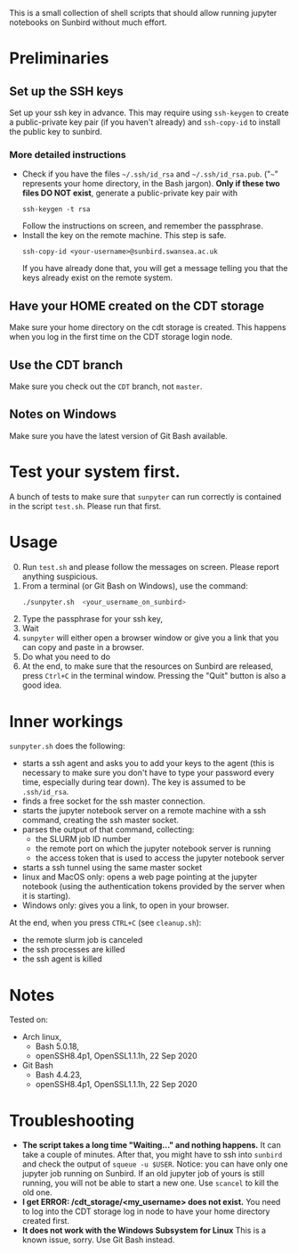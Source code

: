 This is a small collection of shell scripts that should allow running
jupyter notebooks on Sunbird without much effort.

# Preliminaries
 
## Set up the SSH keys
  Set up your ssh key in advance. 
  This may require using `ssh-keygen` 
  to create a public-private key pair 
  (if you haven't already)
  and `ssh-copy-id` to install the public key to sunbird.
  
### More detailed instructions
  - Check if you have the files `~/.ssh/id_rsa`
    and  `~/.ssh/id_rsa.pub`.
    ("`~`" represents your home directory, 
    in the Bash jargon).
    **Only if these two files DO NOT exist**,
    generate a public-private key pair with
    ```
    ssh-keygen -t rsa 
    ```
    Follow the instructions on screen,
    and remember the passphrase.
  - Install the key on the remote machine.
    This step is safe.
    ```
    ssh-copy-id <your-username>@sunbird.swansea.ac.uk
    ``` 
    If you have already done that, 
    you will get a message 
    telling you that the keys already exist on the remote system.

## Have your HOME created on the CDT storage
  Make sure your home directory on the cdt storage is created. 
  This happens when you log in the first time on the CDT storage login node. 

## Use the CDT branch
 Make sure you check out the `CDT` branch, not `master`.

## Notes on **Windows**
  Make sure you have 
  the latest version of Git Bash 
  available.

# Test your system first.
  A bunch of tests 
  to make sure that `sunpyter` can run correctly 
  is contained in the script `test.sh`.
  Please run that first.

# Usage

0. Run `test.sh` 
   and please follow the messages on screen.
   Please report anything suspicious.
1. From a terminal (or Git Bash on Windows),
   use the command:
   ```bash
   ./sunpyter.sh  <your_username_on_sunbird>
   ```
2. Type the passphrase for your ssh key,
3. Wait
4. `sunpyter` will 
   either open a browser window 
   or give you a link 
   that you can copy and paste in a browser.
5. Do what you need to do 
6. At the end, 
   to make sure that 
   the resources on Sunbird are released,
   press `Ctrl+C` in the terminal window.
   Pressing the "Quit" button is also a good idea.
   

# Inner workings
`sunpyter.sh` does the following:
- starts a ssh agent and asks you to add your keys to the agent
  (this is necessary to make sure 
  you don't have to type your password 
  every time, especially during tear down).
  The key is assumed to be `.ssh/id_rsa`.
- finds a free socket for the ssh master connection.
- starts the jupyter notebook server on a remote machine with a ssh command, creating the ssh master socket.
- parses the output of that command, collecting:
  * the SLURM job ID number
  * the remote port on which the jupyter notebook server is running
  * the access token that is used to access the jupyter notebook server
- starts a ssh tunnel using the same master socket
- linux and MacOS only: opens a web page 
  pointing at the jupyter notebook 
  (using the authentication tokens provided by the server when it is starting).
- Windows only: gives you a link,
  to open in your browser.

At the end, when you press `CTRL+C` (see `cleanup.sh`):
- the remote slurm job is canceled
- the ssh processes are killed 
- the ssh agent is killed

# Notes
Tested on:
- Arch linux,
  - Bash 5.0.18, 
  - openSSH8.4p1, OpenSSL1.1.1h, 22 Sep 2020
- Git Bash
  - Bash 4.4.23, 
  - openSSH8.4p1, OpenSSL1.1.1h, 22 Sep 2020
   
# Troubleshooting
  * **The script takes a long time "Waiting..." and nothing happens.**
    It can take a couple of minutes. 
    After that, you might have to ssh into `sunbird` 
    and check the output of `squeue -u $USER`.
    Notice: you can have only one jupyter job running on Sunbird.
    If an old jupyter job of yours is still running, 
    you will not be able to start a new one. 
    Use `scancel` to kill the old one.
  * **I get ERROR: /cdt_storage/<my_username> does not exist.**
    You need to log into the CDT storage log in node 
    to have your home directory created first.
  * **It does not work with the Windows Subsystem for Linux**
    This is a known issue, sorry. 
    Use Git Bash instead.

